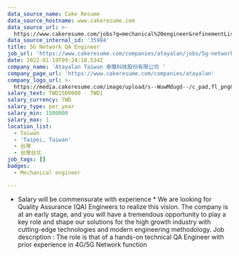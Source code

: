```yaml
---
data_source_name: Cake Resume
data_source_hostname: www.cakeresume.com
data_source_url: >-
  https://www.cakeresume.com/jobs?q=mechanical%20engineer&refinementList%5Blang_name%5D%5B0%5D=English&refinementList%5Bsalary_type%5D=per_year&range%5Bsalary_range%5D%5Bmin%5D=1000000&page=3
data_source_internal_id: '35984'
title: 5G Network QA Engineer
job_url: 'https://www.cakeresume.com/companies/atayalan/jobs/5g-network-qa-engineer'
date: 2022-01-19T09:24:18.534Z
company_name: 'Atayalan Taiwan 泰雅科技股份有限公司 '
company_page_url: 'https://www.cakeresume.com/companies/atayalan'
company_logo_url: >-
  https://media.cakeresume.com/image/upload/s--WuwMdugd--/c_pad,fl_png8,h_200,w_200/v1642146921/rwrgmsjwfqdnfyzzjnkc.png
salary_text: TWD1500000 - TWD1
salary_currency: TWD
salary_type: per_year
salary_min: 1500000
salary_max: 1
location_list:
  - Taiwan
  - 'Taipei, Taiwan'
  - 台灣
  - 台灣台北
job_tags: []
badges:
  - Mechanical engineer

---
```


* Salary will be commensurate with experience * We are looking for Quality Assurance (QA) Engineers to realize this vision. The company is at an early stage, and you will have a tremendous opportunity to play a key role and shape our solutions for the high growth industry with cutting-edge technologies and modern engineering methodology. Job description : <Primary Job Duties and Responsibilities> The role is that of a hands-on technical QA Engineer with prior experience in 4G/5G Network function